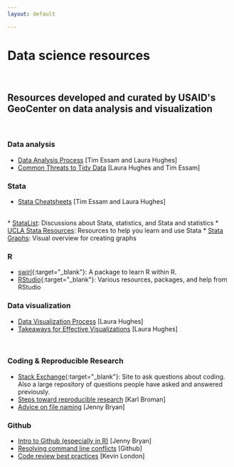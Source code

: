 ```yaml
---
layout: default

---
```


# Data science resources

<br>

## Resources developed and curated by USAID's GeoCenter on data analysis and visualization
<br>

### Data analysis
* <a href = "/resources/pdf/Diagram of Analytical Process.pdf" id = "analyticalprocess"
target = "_blank" onclick="trackOutboundLink('DiagramofAnalyticalProcess.pdf');">Data Analysis Process</a> [Tim Essam and Laura Hughes]
* <a href = "/resources/pdf/Threats to tidy data handout.pdf" id = "tidydata"
target = "_blank" onclick="trackOutboundLink('ThreatsToTidyData.pdf');">Common Threats to Tidy Data</a> [Laura Hughes and Tim Essam]

### Stata
* <a href = "http://geocenter.github.io/StataTraining/portfolio/01_resource/" id = "Stata"
target = "_blank" onclick="trackOutboundLink('Link to Stata Cheatsheets site');">Stata Cheatsheets</a> [Tim Essam and Laura Hughes]
<br>
* <a href = "http://www.statalist.org/" target="_blank">StataList</a>: Discussions about Stata, statistics, and Stata and statistics  
* <a href = "http://www.ats.ucla.edu/stat/stata/" target="_blank">UCLA Stata Resources</a>:  Resources to help you learn and use Stata  
* <a href = "http://www.stata.com/support/faqs/graphics/gph/stata-graphs/" target="_blank">Stata Graphs</a>: Visual overview for creating graphs   

### R
* [swirl](http://swirlstats.com/){:target="_blank"}: A package to learn R within R.
* [RStudio](https://www.rstudio.com/resources/faqs/){:target="_blank"}: Various resources, packages, and help from RStudio

### Data visualization
* <a href = "/resources/pdf/Data Visualization Process.pdf" id = "visprocess"
target = "_blank" onclick="trackOutboundLink('DataVisualizationProcess.pdf');">Data Visualization Process</a> [Laura Hughes]
* <a href = "/resources/pdf/Takeaways for Good Visualization.pdf"
target = "_blank" onclick="trackOutboundLink('DataVisualizationTakeaways.pdf');">Takeaways for Effective Visualizations</a> [Laura Hughes]
<br>

### Coding & Reproducible Research
* [Stack Exchange](http://stackoverflow.com/){:target="_blank"}: Site to ask questions about coding. Also a large repository of questions people have asked and answered previously.
* [Steps toward reproducible research](http://kbroman.org/steps2rr/) [Karl Broman]
* [Advice on file naming](https://rawgit.com/Reproducible-Science-Curriculum/rr-organization1/master/organization-01-slides.html#1) [Jenny Bryan]

### Github
* <a href="http://happygitwithr.com/">Intro to Github (especially in R)</a> [Jenny Bryan]
* <a href="https://help.github.com/articles/resolving-a-merge-conflict-from-the-command-line/">Resolving command line conflicts</a> [Github]
* <a href = "https://www.kevinlondon.com/2015/05/05/code-review-best-practices.html">Code review best practices</a> [Kevin London]
